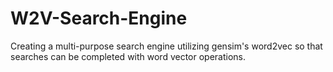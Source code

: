 # W2V-Search-Engine
Creating a multi-purpose search engine utilizing gensim's word2vec so that searches can be completed with word vector operations.
